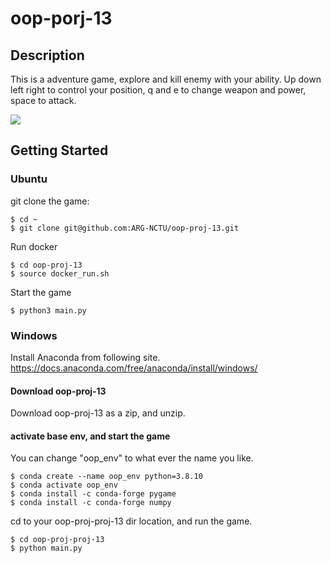 # oop-porj-13

## Description
This is a adventure game, explore and kill enemy with your ability. Up down left right to control your position, q and e to change weapon and power, space to attack.

<img src="./oop13.gif"/>

## Getting Started

### Ubuntu
git clone the game:
```
$ cd ~
$ git clone git@github.com:ARG-NCTU/oop-proj-13.git
```
Run docker
```
$ cd oop-proj-13
$ source docker_run.sh
```
Start the game
```
$ python3 main.py
```

### Windows
Install Anaconda from following site.
https://docs.anaconda.com/free/anaconda/install/windows/
#### Download oop-proj-13
Download oop-proj-13 as a zip, and unzip.
#### activate base env, and start the game
You can change "oop_env" to what ever the name you like.
```
$ conda create --name oop_env python=3.8.10
$ conda activate oop_env
$ conda install -c conda-forge pygame
$ conda install -c conda-forge numpy
```
cd to your oop-proj-proj-13 dir location, and run the game.
```
$ cd oop-proj-proj-13
$ python main.py
```
